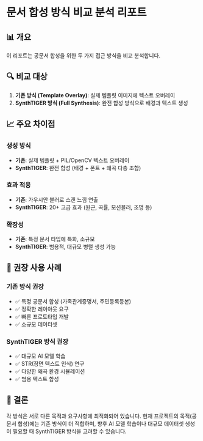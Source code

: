 
# 문서 합성 방식 비교 분석 리포트

## 📊 개요
이 리포트는 공문서 합성을 위한 두 가지 접근 방식을 비교 분석합니다.

## 🔍 비교 대상
1. **기존 방식 (Template Overlay)**: 실제 템플릿 이미지에 텍스트 오버레이
2. **SynthTIGER 방식 (Full Synthesis)**: 완전 합성 방식으로 배경과 텍스트 생성

## 📈 주요 차이점

### 생성 방식
- **기존**: 실제 템플릿 + PIL/OpenCV 텍스트 오버레이
- **SynthTIGER**: 완전 합성 (배경 + 폰트 + 왜곡 다층 조합)

### 효과 적용
- **기존**: 가우시안 블러로 스캔 느낌 연출
- **SynthTIGER**: 20+ 고급 효과 (원근, 곡률, 모션블러, 조명 등)

### 확장성
- **기존**: 특정 문서 타입에 특화, 소규모
- **SynthTIGER**: 범용적, 대규모 병렬 생성 가능

## 🎯 권장 사용 사례

### 기존 방식 권장
- ✅ 특정 공문서 합성 (가족관계증명서, 주민등록등본)
- ✅ 정확한 레이아웃 요구
- ✅ 빠른 프로토타입 개발
- ✅ 소규모 데이터셋

### SynthTIGER 방식 권장
- ✅ 대규모 AI 모델 학습
- ✅ STR(장면 텍스트 인식) 연구
- ✅ 다양한 왜곡 환경 시뮬레이션
- ✅ 범용 텍스트 합성

## 📝 결론
각 방식은 서로 다른 목적과 요구사항에 최적화되어 있습니다. 
현재 프로젝트의 목적(공문서 합성)에는 기존 방식이 더 적합하며,
향후 AI 모델 학습이나 대규모 데이터셋 생성이 필요할 때 SynthTIGER 방식을 고려할 수 있습니다.

